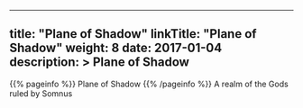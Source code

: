 
---
title: "Plane of Shadow"
linkTitle: "Plane of Shadow"
weight: 8
date: 2017-01-04
description: >
 Plane of Shadow
---

{{% pageinfo %}}
Plane of Shadow
{{% /pageinfo %}}
A realm of the Gods ruled by Somnus
